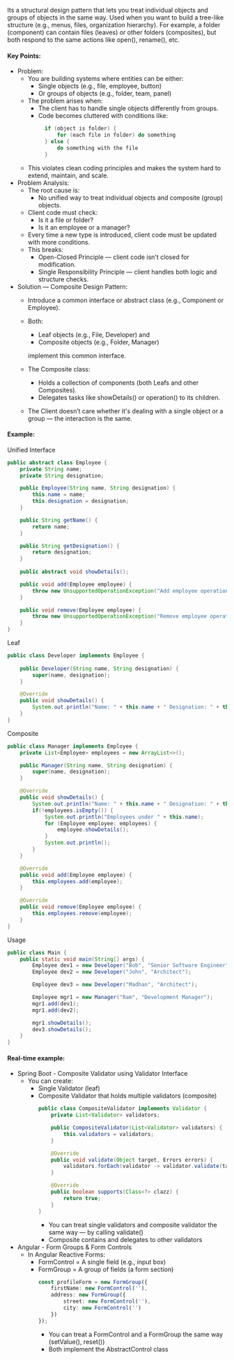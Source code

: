 Its a structural design pattern that lets you treat individual objects and groups of objects in the same way. Used when you want to build a tree-like structure (e.g., menus, files, organization hierarchy). For example, a folder (component) can contain files (leaves) or other folders (composites), but both respond to the same actions like open(), rename(), etc. 

#### Key Points:
* Problem:
    * You are building systems where entities can be either:
        * Single objects (e.g., file, employee, button)
        * Or groups of objects (e.g., folder, team, panel)
    * The problem arises when:
        * The client has to handle single objects differently from groups.
        * Code becomes cluttered with conditions like:
          ```java
            if (object is folder) {
                for (each file in folder) do something
            } else {
                do something with the file
            }
          ```
    * This violates clean coding principles and makes the system hard to extend, maintain, and scale.
* Problem Analysis:
    * The root cause is:
        * No unified way to treat individual objects and composite (group) objects.
    * Client code must check:
        * Is it a file or folder?
        * Is it an employee or a manager?
    * Every time a new type is introduced, client code must be updated with more conditions.
    * This breaks:
        * Open-Closed Principle — client code isn't closed for modification.
        * Single Responsibility Principle — client handles both logic and structure checks.
* Solution — Composite Design Pattern:
    * Introduce a common interface or abstract class (e.g., Component or Employee).
    * Both:
        * Leaf objects (e.g., File, Developer) and
        * Composite objects (e.g., Folder, Manager)
    
      implement this common interface.
    * The Composite class:
        * Holds a collection of components (both Leafs and other Composites).
        * Delegates tasks like showDetails() or operation() to its children.
    * The Client doesn’t care whether it's dealing with a single object or a group — the interaction is the same.

#### Example:
Unified Interface
```java
public abstract class Employee {
    private String name;
    private String designation;

    public Employee(String name, String designation) {
        this.name = name;
        this.designation = designation;
    }

    public String getName() {
        return name;
    }

    public String getDesignation() {
        return designation;
    }
    
    public abstract void showDetails();

    public void add(Employee employee) {
        throw new UnsupportedOperationException("Add employee operation not supported");
    }

    public void remove(Employee employee) {
        throw new UnsupportedOperationException("Remove employee operation not supported");
    }
}
```
Leaf
```java
public class Developer implements Employee {
    
    public Developer(String name, String designation) {
        super(name, designation);
    }

    @Override
    public void showDetails() {
        System.out.println("Name: " + this.name + " Designation: " + this.designation);
    }
}
```
Composite
```java
public class Manager implements Employee {
    private List<Employee> employees = new ArrayList<>();

    public Manager(String name, String designation) {
        super(name, designation);
    }

    @Override
    public void showDetails() {
        System.out.println("Name: " + this.name + " Designation: " + this.designation);
        if(!employees.isEmpty()) {
            System.out.println("Employees under " + this.name);
            for (Employee employee: employees) {
                employee.showDetails();
            }
            System.out.println();
        }
    }

    @Override
    public void add(Employee employee) {
        this.employees.add(employee);
    }

    @Override
    public void remove(Employee employee) {
        this.employees.remove(employee);
    }
}
```
Usage
```java
public class Main {
    public static void main(String[] args) {
        Employee dev1 = new Developer("Bob", "Senior Software Engineer");
        Employee dev2 = new Developer("John", "Architect");

        Employee dev3 = new Developer("Madhan", "Architect");

        Employee mgr1 = new Manager("Ram", "Development Manager");
        mgr1.add(dev1);
        mgr1.add(dev2);

        mgr1.showDetails();
        dev3.showDetails();
    }
}
```

#### Real-time example:
* Spring Boot - Composite Validator using Validator Interface
    * You can create:
        * Single Validator (leaf)
        * Composite Validator that holds multiple validators (composite)
            ```java
            public class CompositeValidator implements Validator {
                private List<Validator> validators;

                public CompositeValidator(List<Validator> validators) {
                    this.validators = validators;
                }

                @Override
                public void validate(Object target, Errors errors) {
                    validators.forEach(validator -> validator.validate(target, errors));
                }

                @Override
                public boolean supports(Class<?> clazz) {
                    return true;
                }
            }
            ```
            * You can treat single validators and composite validator the same way — by calling validate()
            * Composite contains and delegates to other validators
* Angular - Form Groups & Form Controls
    * In Angular Reactive Forms:
        * FormControl = A single field (e.g., input box)
        * FormGroup = A group of fields (a form section)
            ```ts
            const profileForm = new FormGroup({
                firstName: new FormControl(''),
                address: new FormGroup({
                    street: new FormControl(''),
                    city: new FormControl('')
                })
            });
            ```
            * You can treat a FormControl and a FormGroup the same way (setValue(), reset())
            * Both implement the AbstractControl class